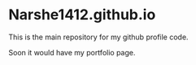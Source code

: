 # Narshe1412.github.io

This is the main repository for my github profile code.

Soon it would have my portfolio page.
